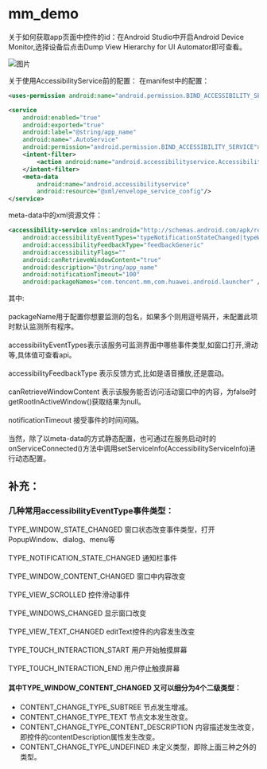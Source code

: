 # mm_demo

关于如何获取app页面中控件的id：在Android Studio中开启Android Device Monitor,选择设备后点击Dump View Hierarchy for UI Automator即可查看。<br>  

![图片](https://github.com/Dovar66/mm_demo/raw/master/app/src/main/assets/20170313214108128.png)

关于使用AccessibilityService前的配置：
在manifest中的配置：
```xml
<uses-permission android:name="android.permission.BIND_ACCESSIBILITY_SERVICE" />

<service
    android:enabled="true"
    android:exported="true"
    android:label="@string/app_name"
    android:name=".AutoService"
    android:permission="android.permission.BIND_ACCESSIBILITY_SERVICE">
    <intent-filter>
        <action android:name="android.accessibilityservice.AccessibilityService"/>
    </intent-filter>
    <meta-data
        android:name="android.accessibilityservice"
        android:resource="@xml/envelope_service_config"/>
</service>
```

meta-data中的xml资源文件：
```xml
<accessibility-service xmlns:android="http://schemas.android.com/apk/res/android"
    android:accessibilityEventTypes="typeNotificationStateChanged|typeWindowStateChanged|typeWindowContentChanged"
    android:accessibilityFeedbackType="feedbackGeneric"
    android:accessibilityFlags=""
    android:canRetrieveWindowContent="true"
    android:description="@string/app_name"
    android:notificationTimeout="100"
    android:packageNames="com.tencent.mm,com.huawei.android.launcher" />
```

其中:<br>  
packageName用于配置你想要监测的包名，如果多个则用逗号隔开，未配置此项时默认监测所有程序。<br>  
accessibilityEventTypes表示该服务可监测界面中哪些事件类型,如窗口打开,滑动等,具体值可查看api。<br>  
accessibilityFeedbackType 表示反馈方式,比如是语音播放,还是震动。<br>  
canRetrieveWindowContent 表示该服务能否访问活动窗口中的内容，为false时getRootInActiveWindow()获取结果为null。<br>  
notificationTimeout 接受事件的时间间隔。<br>   
当然，除了以meta-data的方式静态配置，也可通过在服务启动时的onServiceConnected()方法中调用setServiceInfo(AccessibilityServiceInfo)进行动态配置。
## 补充：
### 几种常用accessibilityEventType事件类型：
TYPE_WINDOW_STATE_CHANGED	窗口状态改变事件类型，打开PopupWindow、dialog、menu等<br>  
TYPE_NOTIFICATION_STATE_CHANGED		通知栏事件<br>  
TYPE_WINDOW_CONTENT_CHANGED		窗口中内容改变<br>  
TYPE_VIEW_SCROLLED		控件滑动事件<br>  
TYPE_WINDOWS_CHANGED		显示窗口改变<br>  
TYPE_VIEW_TEXT_CHANGED		editText控件的内容发生改变<br>  
TYPE_TOUCH_INTERACTION_START		用户开始触摸屏幕<br>  
TYPE_TOUCH_INTERACTION_END		用户停止触摸屏幕<br>  
#### 其中TYPE_WINDOW_CONTENT_CHANGED	又可以细分为4个二级类型：	
  * CONTENT_CHANGE_TYPE_SUBTREE	节点发生增减。<br>  
  * CONTENT_CHANGE_TYPE_TEXT	节点文本发生改变。<br>  
  * CONTENT_CHANGE_TYPE_CONTENT_DESCRIPTION		内容描述发生改变，即控件的contentDescription属性发生改变。<br>  
  * CONTENT_CHANGE_TYPE_UNDEFINED	未定义类型，即除上面三种之外的类型。<br>  

